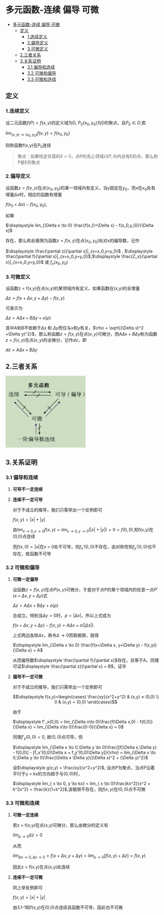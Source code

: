 # 多元函数-连续 偏导 可微

- [多元函数-连续 偏导 可微](#多元函数-连续-偏导-可微)
  - [定义](#定义)
    - [1.连续定义](#1连续定义)
    - [2.偏导定义](#2偏导定义)
    - [3.可微定义](#3可微定义)
  - [2.三者关系](#2三者关系)
  - [3.关系证明](#3关系证明)
    - [3.1 偏导和连续](#31-偏导和连续)
    - [3.2 可微和偏导](#32-可微和偏导)
    - [3.3 可微和连续](#33-可微和连续)

## 定义

### 1.连续定义

设二元函数$f(P) = f(x,y)$的定义域为D, $P_0(x_0,y_0)$为D的聚点，且$P_0 \in D$,若

$\displaystyle lim_{(x,y)\to(x_0,y_0)}f(x,y) = f(x_0,y_0)$

则称函数f(x,y)在$P_0$连续

> 聚点：如果给定任意的$\delta > 0$，点P的去心领域$U(P,\delta)$内总有E的点，那么称P是E的聚点

### 2.偏导定义

设函数$z=f(x,y)$在点$(x_0,y_0)$的某一领域内有定义，当y固定在$y_0$，而x在$x_0$处有增量$\Delta x$时，相应的函数有增量

$\displaystyle f(x_0+\Delta x) - f(x_0,y_0)$,

如果

$\displaystyle lim_{\Delta x \to 0} \frac{f(x_0+\Delta x) - f(x_0,y_0)}{\Delta x}$

存在，那么称此极限为函数$z = f(x,y)$在点$(x_0,y_0)$处对x的偏导数，记作

$\displaystyle \frac{\partial z}{\partial x}|_{x=x_0,y=y_0}$ , $\displaystyle \frac{\partial f}{\partial x}|_{x=x_0,y=y_0}$,$\displaystyle \frac{Z_x}{\partial x}|_{x=x_0,y=y_0}$ 或 $f_x(x_0,y_0)$

### 3.可微定义

设函数z = f(x,y)在点(x,y)的某领域内有定义，如果函数在(x,y)的全增量

$\Delta z = f(x+\Delta x, y+\Delta y) - f(x,y)$

可表示为

$\Delta z = A\Delta x + B\Delta y + o(\rho)$

其中A和B不依赖于$\Delta x$ 和 $\Delta y$而仅与x和y有关，$\rho = \sqrt{(\Delta x)^2 +\Delta y)^2}$，那么称函数$z = f(x,y)$在点$(x,y)$可微分，而$A\Delta x + B\Delta y$称为函数$z = f(x,y)$在点$(x,y)$的全微分，记作$dz$，即

$dz = A\Delta x + B\Delta y$

## 2.三者关系

![20220419201405](https://raw.githubusercontent.com/Logible/Image/main/note_image/20220419201405.png)

## 3.关系证明

### 3.1 偏导和连续

1. **可导不一定连续**

2. **连续不一定可导**

    对于不成立的推导，我们只需举出一个反例即可

    $\displaystyle f(x,y) = |x| + |y|$

    由$lim_{x\to0,y\to0}f(x,y) = lim_{x\to0,y\to0}(|x|+|y|) = 0 = f(0,0)$,知f(x,y)在(0,0)点连续

    而$f(x,0) = |x|$在x = 0处不可导，则$f_x'(0,0)$不存在，由对称性知$f_y'(0,0)$也不存在，故函数不可导

### 3.2 可微和偏导

1. **可微一定偏导**

    设函数$z=f(x,y)$在点$P(x,y)$可微分，于是对于点P的某个领域内的任意一点$P'(x+\Delta x,y+\Delta y)$式

    $\Delta z = A\Delta x + B\Delta y + o(\rho)$

    总成立。特别当$\Delta y = 0$时，$p=|\Delta x|$，所以上式成为

    $f(x+\Delta x, y+\Delta y) - f(x,y) = A\Delta x + o(|\Delta x|)$.

    上式两边各除$\Delta x$，再令$\Delta \to 0$而取极限，就得

    $\displaystyle lim_{\Delta x \to 0} \frac{f(x+\Delta x, y+\Delta y) - f(x,y)}{\Delta x} = A$

    从而偏导数$\displaystyle \frac{\partial f}{\partial x}$存在，且等于A，同理可证$\displaystyle  \frac{\partial z}{\partial x} = B$，证毕

2. **偏导不一定可微**

    对于不成立的推导，我们只需举出一个反例即可

    $$\displaystyle f(x,y)=\begin{cases}
    \frac{xy}{x^2+y^2} & (x,y) ≠ (0,0) \\
    0 & (x,y) = (0,0)
    \end{cases}$$

    由于

    $\displaystyle f'_x(0,0) = lim_{\Delta x\to 0}\frac{f(\Delta x,0) - f(0,0)}{\Delta x} = lim_{\Delta x\to 0}\frac{0-0}{\Delta x} = 0$

    同理$\displaystyle f'_y(0,0) = 0$, 故$(0,0)$点可导，但

    $\displaystyle lim_{\Delta x \to 0,\Delta y \to 0}\frac{[f(\Delta x,\Delta y) - f(0,0)] - [f_x'(0,0)\Delta x + f_y'(0,0)\Delta y]}{\rho} = lim_{\Delta x \to 0,\Delta y \to 0}\frac{\Delta x \Delta y}{(\Delta x)^2 + (\Delta y)^2}$

    设$\displaystyle g(x,y) = \frac{xy}{x^2+y^2}$, 设点P为聚点，当点P沿着平行于y = kx的方向趋于与$(0,0)$时，

    $\displaystyle lim_{ x \to 0, y \to kx} = lim_{ x \to 0}\frac{kx^2}{x^2 + k^2x^2} = \frac{k}{1+k^2}$,该极限不存在，则$f(x,y)$在$(0,0)$点不可微

### 3.3 可微和连续

1. **可微一定连续**

    若z = f(x,y)在点(x,y)可微分，那么由微分的定义有

    $lim_{\rho \to 0}\Delta z = 0$

    从而

    $lim_{\Delta x \to 0,\Delta y \to 0}= f(x+\Delta x, y+\Delta y) = lim_{\rho \to 0}[f(x,y) + \Delta z] = f(x,y)$

    因此z = f(x,y)在点(x,y)处连续

2. **连续不一定可微**

    同上举反例即可

    $\displaystyle f(x,y) = |x| + |y|$

    由3.1-1知f(x,y)在(0,0)点连续且函数不可导，因此也不可微
